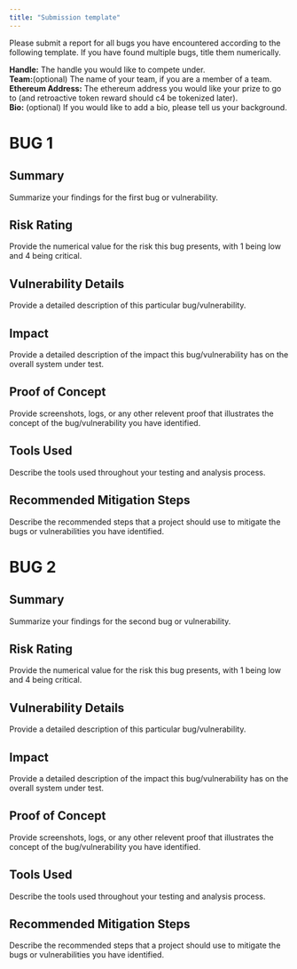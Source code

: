 ```yaml
---
title: "Submission template"
---
```



Please submit a report for all bugs you have encountered according to the following template. If you have found multiple bugs, title them numerically. 

**Handle:** The handle you would like to compete under.  
**Team:**(optional) The name of your team, if you are a member of a team.
**Ethereum Address:** The ethereum address you would like your prize to go to (and retroactive token reward should c4 be tokenized later).    
**Bio:** (optional) If you would like to add a bio, please tell us your background.  

# BUG 1
## Summary
Summarize your findings for the first bug or vulnerability. 

## Risk Rating
Provide the numerical value for the risk this bug presents, with 1 being low and 4 being critical.
## Vulnerability Details
Provide a detailed description of this particular bug/vulnerability.
## Impact
Provide a detailed description of the impact this bug/vulnerability has on the overall system under test.
## Proof of Concept
Provide screenshots, logs, or any other relevent proof that illustrates the concept of the bug/vulnerability you have identified.
## Tools Used
Describe the tools used throughout your testing and analysis process.
## Recommended Mitigation Steps
Describe the recommended steps that a project should use to mitigate the bugs or vulnerabilities you have identified.



# BUG 2
## Summary
Summarize your findings for the second bug or vulnerability. 

## Risk Rating
Provide the numerical value for the risk this bug presents, with 1 being low and 4 being critical.
## Vulnerability Details
Provide a detailed description of this particular bug/vulnerability.
## Impact
Provide a detailed description of the impact this bug/vulnerability has on the overall system under test.
## Proof of Concept
Provide screenshots, logs, or any other relevent proof that illustrates the concept of the bug/vulnerability you have identified.
## Tools Used
Describe the tools used throughout your testing and analysis process.
## Recommended Mitigation Steps
Describe the recommended steps that a project should use to mitigate the bugs or vulnerabilities you have identified.
